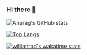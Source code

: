 ### Hi there 👋

<!--
**Grubba27/Grubba27** is a ✨ _special_ ✨ repository because its `README.md` (this file) appears on your GitHub profile.

Here are some ideas to get you started:

- 🔭 I’m currently working on ...
- 🌱 I’m currently learning ...
- 👯 I’m looking to collaborate on ...
- 🤔 I’m looking for help with ...
- 💬 Ask me about ...
- 📫 How to reach me: ...
- 😄 Pronouns: ...
- ⚡ Fun fact: ...
-->

![Anurag's GitHub stats](https://github-readme-stats.vercel.app/api?username=grubba27&show_icons=true&theme=onedark&count_private=true)

[![Top Langs](https://github-readme-stats.vercel.app/api/top-langs/?username=grubba27&layout=compact)](https://github.com/grubba27/github-readme-stats)

[![willianrod's wakatime stats](https://github-readme-stats.vercel.app/api/wakatime?username=grubba27)](https://github.com/anuraghazra/github-readme-stats)


